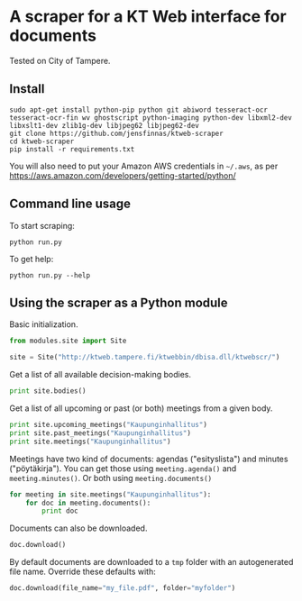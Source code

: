 # A scraper for a KT Web interface for documents

Tested on City of Tampere.

## Install

    sudo apt-get install python-pip python git abiword tesseract-ocr tesseract-ocr-fin wv ghostscript python-imaging python-dev libxml2-dev libxslt1-dev zlib1g-dev libjpeg62 libjpeg62-dev
    git clone https://github.com/jensfinnas/ktweb-scraper
    cd ktweb-scraper
    pip install -r requirements.txt

You will also need to put your Amazon AWS credentials in `~/.aws`, as per https://aws.amazon.com/developers/getting-started/python/


## Command line usage

To start scraping:

    python run.py

To get help:

    python run.py --help

## Using the scraper as a Python module

Basic initialization.

``` python
from modules.site import Site

site = Site("http://ktweb.tampere.fi/ktwebbin/dbisa.dll/ktwebscr/")
```

Get a list of all available decision-making bodies.

``` python
print site.bodies()
```

Get a list of all upcoming or past (or both) meetings from a given body.

``` python
print site.upcoming_meetings("Kaupunginhallitus")
print site.past_meetings("Kaupunginhallitus")
print site.meetings("Kaupunginhallitus")
```

Meetings have two kind of documents: agendas ("esityslista") and minutes ("pöytäkirja"). 
You can get those using `meeting.agenda()` and `meeting.minutes()`. Or both  using `meeting.documents()`

``` python
for meeting in site.meetings("Kaupunginhallitus"):
    for doc in meeting.documents():
    	print doc
```

Documents can also be downloaded.

``` python
doc.download()
```

By default documents are downloaded to a `tmp` folder with an autogenerated file name. Override these defaults with: 

```python
doc.download(file_name="my_file.pdf", folder="myfolder")
```
